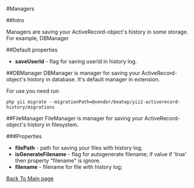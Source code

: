 #Managers

##Intro

Managers are saving your ActiveRecord-object's history in some storage. For example, DBManager  

##Default properties

- **saveUserId** - flag for saving userId in history log.


##DBManager
DBManager is manager for saving your ActiveRecord-object's history in database. It's default manager in extension.
 
For use you need run 

```
php yii migrate --migrationPath=@vendor/beatep/yii2-activerecord-history/migrations
```



##FileManager
FileManager is manager for saving your ActiveRecord-object's history in filesystem.
 
###Properties

- **filePath** - path for saving your files with history log;
- **isGenerateFilename** - flag for autogenerate filename; if value if 'true' then property "filename" is ignore.
- **filename** - filename for file with history log;


[Back To Main page](https://github.com/beatep/yii2-activerecord-history/blob/master/README.md)